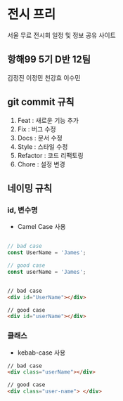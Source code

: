 # 전시 프리

서울 무료 전시회 일정 및 정보 공유 사이트

## 항해99 5기 D반 12팀

김정진
이정민
천강효
이수민

## git commit 규칙

1. Feat : 새로운 기능 추가
2. Fix : 버그 수정
3. Docs : 문서 수정
4. Style : 스타일 수정
5. Refactor : 코드 리팩토링
6. Chore : 설정 변경

## 네이밍 규칙

### id, 변수명
- Camel Case 사용
```js

// bad case
const UserName = 'James';

// good case
const userName = 'James';

```
```html

// bad case
<div id="UserName"></div>

// good case
<div id="userName"></div>

```
### 클래스
- kebab-case 사용

```html
// bad case
<div class="userName"></div>

// good case
<div class="user-name"> </div>
```
